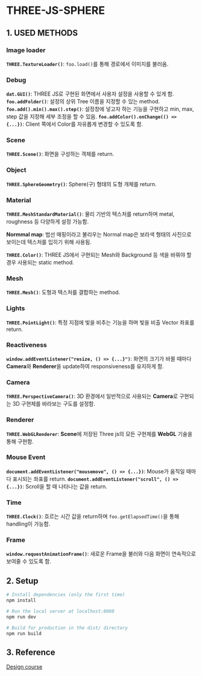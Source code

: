 # THREE-JS-SPHERE

## 1. USED METHODS

### Image loader
**`THREE.TextureLoader()`**: `foo.load()`를 통해 경로에서 이미지를 불러옴.

### Debug
**`dat.GUI()`**: THREE JS로 구현된 화면에서 사용자 설정을 사용할 수 있게 함.
**`foo.addFolder()`**: 설정의 상위 Tree 이름을 지정할 수 있는 method.
**`foo.add().min().max().step()`**: 설정창에 넣고자 하는 기능을 구현하고 min, max, step 값을 지정해 세부 조정을 할 수 있음.
**`foo.addColor().onChange(() => {...})`**: Client 쪽에서 Color를 자유롭게 변경할 수 있도록 함.

### Scene
**`THREE.Scene()`**: 화면을 구성하는 객체를 return.

### Object
**`THREE.SphereGeometry()`**: Sphere(구) 형태의 도형 개체를 return.

### Material
**`THREE.MeshStandardMaterial()`**: 물리 기반의 텍스처를 return하며 metal, roughness 등 다양하게 설정 가능함.

**Normmal map**: 법선 매핑이라고 불리우는 Normal map은 보라색 형태의 사진으로 보이는데 텍스처를 입히기 위해 사용됨.

**`THREE.Color()`**: THREE JS에서 구현되는 Mesh와 Background 등 색을 바꿔야 할 경우 사용되는 static method.

### Mesh
**`THREE.Mesh()`**: 도형과 텍스처를 결합하는 method.

### Lights
**`THREE.PointLight()`**: 특정 지점에 빛을 비추는 기능을 하며 빛을 비출 Vector 좌표를 return.

### Reactiveness
**`window.addEventListener("resize, () => {...}")`**: 화면의 크기가 바뀔 때마다 **Camera**와 **Renderer**을 update하여 responsiveness를 유지하게 함.

### Camera
**`THREE.PerspectiveCamera()`**: 3D 환경에서 일반적으로 사용되는 **Camera**로 구현되는 3D 구현체를 바라보는 구도를 설정함.

### Renderer
**`THREE.WebGLRenderer`**: **Scene**에 저장된 Three js의 모든 구현체를 **WebGL** 기술을 통해 구현함.

### Mouse Event
**`document.addEventListener("mousemove", () => {...})`**: Mouse가 움직일 때마다 표시되는 좌표를 return.
**`document.addEventListener("scroll", () => {...})`**: Scroll을 할 때 나타나는 값을 return.

### Time
**`THREE.Clock()`**: 흐르는 시간 값을 return하며 `foo.getElapsedTime()`을 통해 handling이 가능함.

### Frame
**`window.requestAnimationFrame()`**: 새로운 Frame을 불러와 다음 화면이 연속적으로 보여줄 수 있도록 함.
 
## 2. Setup
``` bash
# Install dependencies (only the first time)
npm install

# Run the local server at localhost:8080
npm run dev

# Build for production in the dist/ directory
npm run build
```

## 3. Reference
[Design course](https://www.youtube.com/watch?v=pUgWfqWZWmM&list=PL0lNJEnwfVVO4sNO2WDq_h73w-eHQStCB&index=2)
